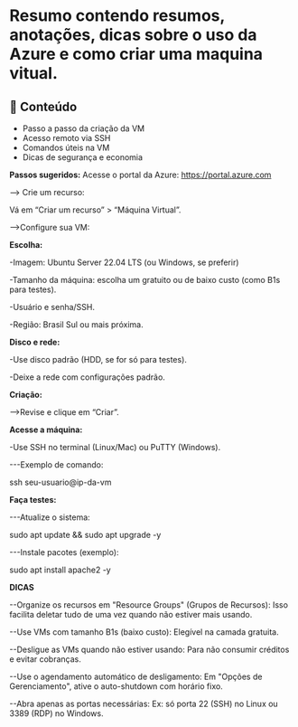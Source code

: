 # Resumo contendo resumos, anotações, dicas sobre o uso da Azure e como criar uma maquina vitual.

## 📌 Conteúdo

- Passo a passo da criação da VM
- Acesso remoto via SSH
- Comandos úteis na VM
- Dicas de segurança e economia

**Passos sugeridos:**
Acesse o portal da Azure: https://portal.azure.com

--> Crie um recurso:

 Vá em “Criar um recurso” > “Máquina Virtual”.

-->Configure sua VM:

**Escolha:**

-Imagem: Ubuntu Server 22.04 LTS (ou Windows, se preferir)

-Tamanho da máquina: escolha um gratuito ou de baixo custo (como B1s para testes).

-Usuário e senha/SSH.

-Região: Brasil Sul ou mais próxima.

**Disco e rede:**

-Use disco padrão (HDD, se for só para testes).

-Deixe a rede com configurações padrão.

**Criação:**

-->Revise e clique em “Criar”.

**Acesse a máquina:**

-Use SSH no terminal (Linux/Mac) ou PuTTY (Windows).

---Exemplo de comando:

ssh seu-usuario@ip-da-vm

**Faça testes:**

---Atualize o sistema:

sudo apt update && sudo apt upgrade -y

---Instale pacotes (exemplo):

sudo apt install apache2 -y

**DICAS**

--Organize os recursos em "Resource Groups" (Grupos de Recursos): Isso facilita deletar tudo de uma vez quando não estiver mais usando.

--Use VMs com tamanho B1s (baixo custo): Elegível na camada gratuita.

--Desligue as VMs quando não estiver usando: Para não consumir créditos e evitar cobranças.

--Use o agendamento automático de desligamento: Em "Opções de Gerenciamento", ative o auto-shutdown com horário fixo.

--Abra apenas as portas necessárias: Ex: só porta 22 (SSH) no Linux ou 3389 (RDP) no Windows.
